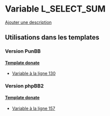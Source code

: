# Variable L_SELECT_SUM
[Ajouter une description](https://fa-tvars.appspot.com/var/L_SELECT_SUM)

## Utilisations dans les templates

### Version PunBB

#### [Template donate](punbb/donate.md)
* [Variable &agrave; la ligne 130](../punbb/donate.tpl#L130)

### Version phpBB2

#### [Template donate](subsilver/donate.md)
* [Variable &agrave; la ligne 157](../subsilver/donate.tpl#L157)